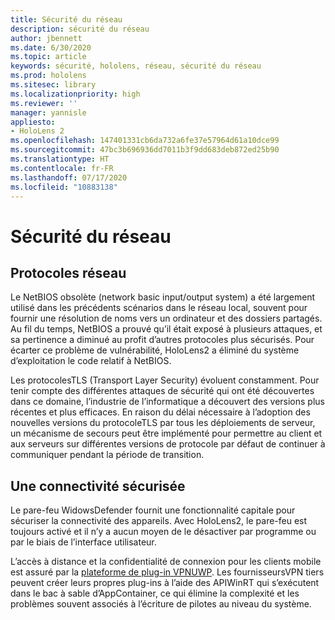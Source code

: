 ```yaml
---
title: Sécurité du réseau
description: sécurité du réseau
author: jbennett
ms.date: 6/30/2020
ms.topic: article
keywords: sécurité, hololens, réseau, sécurité du réseau
ms.prod: hololens
ms.sitesec: library
ms.localizationpriority: high
ms.reviewer: ''
manager: yannisle
appliesto:
- HoloLens 2
ms.openlocfilehash: 147401331cb6da732a6fe37e57964d61a10dce99
ms.sourcegitcommit: 47bc3b696936dd7011b3f9dd683deb872ed25b90
ms.translationtype: HT
ms.contentlocale: fr-FR
ms.lasthandoff: 07/17/2020
ms.locfileid: "10883138"
---
```

# Sécurité du réseau

## Protocoles réseau

Le NetBIOS obsolète (network basic input/output system) a été largement utilisé dans les précédents scénarios dans le réseau local, souvent pour fournir une résolution de noms vers un ordinateur et des dossiers partagés. Au fil du temps, NetBIOS a prouvé qu’il était exposé à plusieurs attaques, et sa pertinence a diminué au profit d’autres protocoles plus sécurisés. Pour écarter ce problème de vulnérabilité, HoloLens2 a éliminé du système d’exploitation le code relatif à NetBIOS.

Les protocolesTLS (Transport Layer Security) évoluent constamment. Pour tenir compte des différentes attaques de sécurité qui ont été découvertes dans ce domaine, l’industrie de l’informatique a découvert des versions plus récentes et plus efficaces. En raison du délai nécessaire à l’adoption des nouvelles versions du protocoleTLS par tous les déploiements de serveur, un mécanisme de secours peut être implémenté pour permettre au client et aux serveurs sur différentes versions de protocole par défaut de continuer à communiquer pendant la période de transition.

## Une connectivité sécurisée 

Le pare-feu WidowsDefender fournit une fonctionnalité capitale pour sécuriser la connectivité des appareils. Avec HoloLens2, le pare-feu est toujours activé et il n’y a aucun moyen de le désactiver par programme ou par le biais de l’interface utilisateur.

L’accès à distance et la confidentialité de connexion pour les clients mobile est assuré par la [plateforme de plug-in VPNUWP](https://docs.microsoft.com/uwp/api/Windows.Networking.Vpn?view=winrt-19041). Les fournisseursVPN tiers peuvent créer leurs propres plug-ins à l’aide des APIWinRT qui s’exécutent dans le bac à sable d’AppContainer, ce qui élimine la complexité et les problèmes souvent associés à l’écriture de pilotes au niveau du système.
